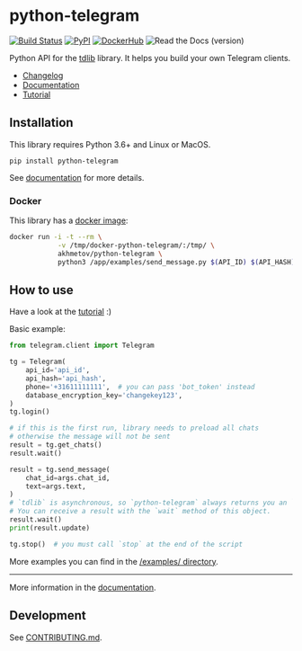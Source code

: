 # python-telegram

[![Build Status](https://github.com/alexander-akhmetov/python-telegram/workflows/python-telegram%20tests/badge.svg)](https://github.com/alexander-akhmetov/python-telegram/actions)
[![PyPI](https://img.shields.io/pypi/v/python-telegram.svg)](https://pypi.python.org/pypi/python-telegram)
[![DockerHub](https://img.shields.io/docker/automated/akhmetov/python-telegram.svg)](https://hub.docker.com/r/akhmetov/python-telegram/)
![Read the Docs (version)](https://img.shields.io/readthedocs/pip/stable.svg)

Python API for the [tdlib](https://github.com/tdlib/td) library.
It helps you build your own Telegram clients.

* [Changelog](https://python-telegram.readthedocs.io/en/latest/changelog.html)
* [Documentation](http://python-telegram.readthedocs.io)
* [Tutorial](http://python-telegram.readthedocs.io/en/latest/tutorial.html)

## Installation

This library requires Python 3.6+ and Linux or MacOS.

```shell
pip install python-telegram
```

See [documentation](http://python-telegram.readthedocs.io/en/latest/#installation) for more details.

### Docker

This library has a [docker image](https://hub.docker.com/r/akhmetov/python-telegram/):

```sh
docker run -i -t --rm \
            -v /tmp/docker-python-telegram/:/tmp/ \
            akhmetov/python-telegram \
            python3 /app/examples/send_message.py $(API_ID) $(API_HASH) $(PHONE) $(CHAT_ID) $(TEXT)
```

## How to use

Have a look at the [tutorial](http://python-telegram.readthedocs.io/en/latest/tutorial.html) :)

Basic example:
```python
from telegram.client import Telegram

tg = Telegram(
    api_id='api_id',
    api_hash='api_hash',
    phone='+31611111111',  # you can pass 'bot_token' instead
    database_encryption_key='changekey123',
)
tg.login()

# if this is the first run, library needs to preload all chats
# otherwise the message will not be sent
result = tg.get_chats()
result.wait()

result = tg.send_message(
    chat_id=args.chat_id,
    text=args.text,
)
# `tdlib` is asynchronous, so `python-telegram` always returns you an `AsyncResult` object.
# You can receive a result with the `wait` method of this object.
result.wait()
print(result.update)

tg.stop()  # you must call `stop` at the end of the script
```

More examples you can find in the [/examples/ directory](/examples/).

----

More information in the [documentation](http://python-telegram.readthedocs.io).

## Development

See [CONTRIBUTING.md](/CONTRIBUTING.md).
